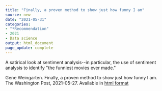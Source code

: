 ```yaml
---
title: "Finally, a proven method to show just how funny I am"
source: new
date: "2021-05-31"
categories:
- "*Recommendation"
- 2021
- Data science
output: html_document
page_update: complete
---
```


A satirical look at sentiment analysis--in particular, the use of sentiment analysis to identify "the funniest movies ever made."

<!--more-->

Gene Weingarten. Finally, a proven method to show just how funny I am. The Washington Post, 2021-05-27. Available in [html format][wei1]

[wei1]: (https://www.washingtonpost.com/lifestyle/magazine/gene-weingarten-finally-a-proven-method-to-show-just-how-funny-i-am/2021/05/20/ee2def38-ae8e-11eb-b476-c3b287e52a01_story.html).
